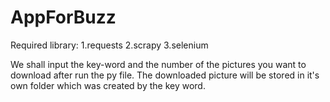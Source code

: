 # AppForBuzz
Required library:
 1.requests
 2.scrapy
 3.selenium

We shall input the key-word and the number of the pictures you want to download after run the py file.
The downloaded picture will be stored in it's own folder which was created by the key word.
